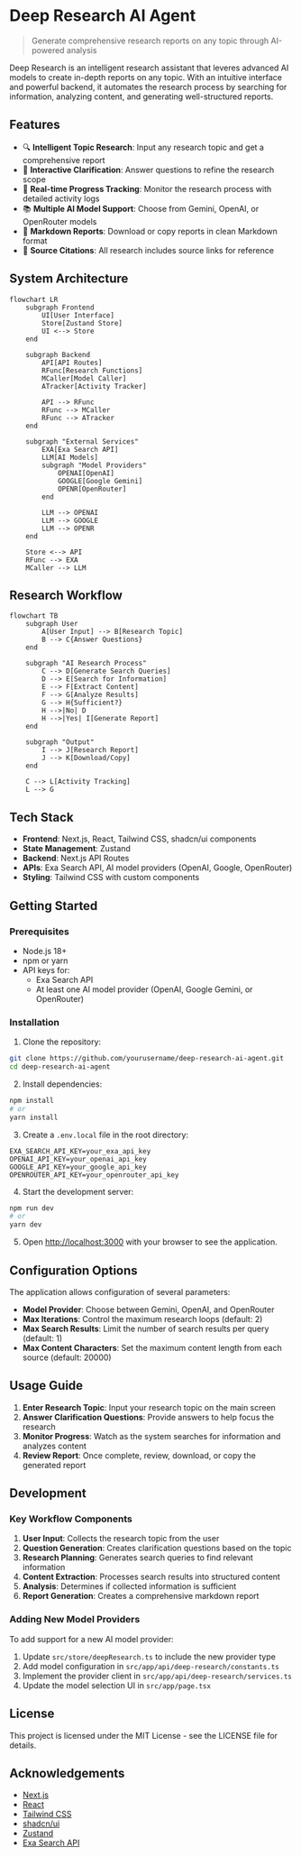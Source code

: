 # Deep Research AI Agent

> Generate comprehensive research reports on any topic through AI-powered analysis

Deep Research is an intelligent research assistant that leveres advanced AI models to create in-depth reports on any topic. With an intuitive interface and powerful backend, it automates the research process by searching for information, analyzing content, and generating well-structured reports.

## Features

- 🔍 **Intelligent Topic Research**: Input any research topic and get a comprehensive report
- 🤔 **Interactive Clarification**: Answer questions to refine the research scope
- 🔄 **Real-time Progress Tracking**: Monitor the research process with detailed activity logs
- 📚 **Multiple AI Model Support**: Choose from Gemini, OpenAI, or OpenRouter models
- 📝 **Markdown Reports**: Download or copy reports in clean Markdown format
- 🔗 **Source Citations**: All research includes source links for reference

## System Architecture

```mermaid
flowchart LR
    subgraph Frontend
        UI[User Interface]
        Store[Zustand Store]
        UI <--> Store
    end
    
    subgraph Backend
        API[API Routes]
        RFunc[Research Functions]
        MCaller[Model Caller]
        ATracker[Activity Tracker]
        
        API --> RFunc
        RFunc --> MCaller
        RFunc --> ATracker
    end
    
    subgraph "External Services"
        EXA[Exa Search API]
        LLM[AI Models]
        subgraph "Model Providers"
            OPENAI[OpenAI]
            GOOGLE[Google Gemini]
            OPENR[OpenRouter]
        end
        
        LLM --> OPENAI
        LLM --> GOOGLE
        LLM --> OPENR
    end
    
    Store <--> API
    RFunc --> EXA
    MCaller --> LLM
```

## Research Workflow

```mermaid
flowchart TB
    subgraph User
        A[User Input] --> B[Research Topic]
        B --> C{Answer Questions}
    end
    
    subgraph "AI Research Process"
        C --> D[Generate Search Queries]
        D --> E[Search for Information]
        E --> F[Extract Content]
        F --> G[Analyze Results]
        G --> H{Sufficient?}
        H -->|No| D
        H -->|Yes| I[Generate Report]
    end
    
    subgraph "Output"
        I --> J[Research Report]
        J --> K[Download/Copy]
    end
    
    C --> L[Activity Tracking]
    L --> G
```

## Tech Stack

- **Frontend**: Next.js, React, Tailwind CSS, shadcn/ui components
- **State Management**: Zustand
- **Backend**: Next.js API Routes
- **APIs**: Exa Search API, AI model providers (OpenAI, Google, OpenRouter)
- **Styling**: Tailwind CSS with custom components

## Getting Started

### Prerequisites

- Node.js 18+
- npm or yarn
- API keys for:
  - Exa Search API
  - At least one AI model provider (OpenAI, Google Gemini, or OpenRouter)

### Installation

1. Clone the repository:

```bash
git clone https://github.com/yourusername/deep-research-ai-agent.git
cd deep-research-ai-agent
```

2. Install dependencies:

```bash
npm install
# or
yarn install
```

3. Create a `.env.local` file in the root directory:

```
EXA_SEARCH_API_KEY=your_exa_api_key
OPENAI_API_KEY=your_openai_api_key
GOOGLE_API_KEY=your_google_api_key
OPENROUTER_API_KEY=your_openrouter_api_key
```

4. Start the development server:

```bash
npm run dev
# or
yarn dev
```

5. Open [http://localhost:3000](http://localhost:3000) with your browser to see the application.

## Configuration Options

The application allows configuration of several parameters:

- **Model Provider**: Choose between Gemini, OpenAI, and OpenRouter
- **Max Iterations**: Control the maximum research loops (default: 2)
- **Max Search Results**: Limit the number of search results per query (default: 1)
- **Max Content Characters**: Set the maximum content length from each source (default: 20000)

## Usage Guide

1. **Enter Research Topic**: Input your research topic on the main screen
2. **Answer Clarification Questions**: Provide answers to help focus the research
3. **Monitor Progress**: Watch as the system searches for information and analyzes content
4. **Review Report**: Once complete, review, download, or copy the generated report

## Development

### Key Workflow Components

1. **User Input**: Collects the research topic from the user
2. **Question Generation**: Creates clarification questions based on the topic
3. **Research Planning**: Generates search queries to find relevant information
4. **Content Extraction**: Processes search results into structured content
5. **Analysis**: Determines if collected information is sufficient
6. **Report Generation**: Creates a comprehensive markdown report

### Adding New Model Providers

To add support for a new AI model provider:

1. Update `src/store/deepResearch.ts` to include the new provider type
2. Add model configuration in `src/app/api/deep-research/constants.ts`
3. Implement the provider client in `src/app/api/deep-research/services.ts`
4. Update the model selection UI in `src/app/page.tsx`

## License

This project is licensed under the MIT License - see the LICENSE file for details.

## Acknowledgements

- [Next.js](https://nextjs.org/)
- [React](https://reactjs.org/)
- [Tailwind CSS](https://tailwindcss.com/)
- [shadcn/ui](https://ui.shadcn.com/)
- [Zustand](https://github.com/pmndrs/zustand)
- [Exa Search API](https://exa.ai/)
